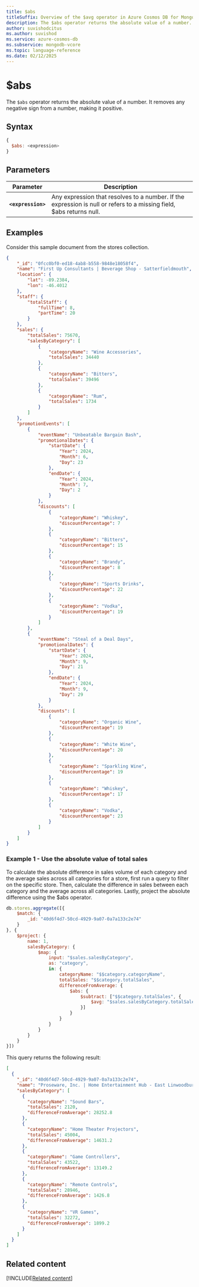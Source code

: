 ```yaml
---
title: $abs
titleSuffix: Overview of the $avg operator in Azure Cosmos DB for MongoDB (vCore)
description: The $abs operator returns the absolute value of a number.
author: suvishodcitus
ms.author: suvishod
ms.service: azure-cosmos-db
ms.subservice: mongodb-vcore
ms.topic: language-reference
ms.date: 02/12/2025
---
```


# $abs

The `$abs` operator returns the absolute value of a number. It removes any negative sign from a number, making it positive.

## Syntax

```javascript
{
  $abs: <expression>
}
```

## Parameters

| Parameter | Description |
| --- | --- |
| **`<expression>`** | Any expression that resolves to a number. If the expression is null or refers to a missing field, $abs returns null. |

## Examples

Consider this sample document from the stores collection.

```json
{
    "_id": "0fcc0bf0-ed18-4ab8-b558-9848e18058f4",
    "name": "First Up Consultants | Beverage Shop - Satterfieldmouth",
    "location": {
        "lat": -89.2384,
        "lon": -46.4012
    },
    "staff": {
        "totalStaff": {
            "fullTime": 8,
            "partTime": 20
        }
    },
    "sales": {
        "totalSales": 75670,
        "salesByCategory": [
            {
                "categoryName": "Wine Accessories",
                "totalSales": 34440
            },
            {
                "categoryName": "Bitters",
                "totalSales": 39496
            },
            {
                "categoryName": "Rum",
                "totalSales": 1734
            }
        ]
    },
    "promotionEvents": [
        {
            "eventName": "Unbeatable Bargain Bash",
            "promotionalDates": {
                "startDate": {
                    "Year": 2024,
                    "Month": 6,
                    "Day": 23
                },
                "endDate": {
                    "Year": 2024,
                    "Month": 7,
                    "Day": 2
                }
            },
            "discounts": [
                {
                    "categoryName": "Whiskey",
                    "discountPercentage": 7
                },
                {
                    "categoryName": "Bitters",
                    "discountPercentage": 15
                },
                {
                    "categoryName": "Brandy",
                    "discountPercentage": 8
                },
                {
                    "categoryName": "Sports Drinks",
                    "discountPercentage": 22
                },
                {
                    "categoryName": "Vodka",
                    "discountPercentage": 19
                }
            ]
        },
        {
            "eventName": "Steal of a Deal Days",
            "promotionalDates": {
                "startDate": {
                    "Year": 2024,
                    "Month": 9,
                    "Day": 21
                },
                "endDate": {
                    "Year": 2024,
                    "Month": 9,
                    "Day": 29
                }
            },
            "discounts": [
                {
                    "categoryName": "Organic Wine",
                    "discountPercentage": 19
                },
                {
                    "categoryName": "White Wine",
                    "discountPercentage": 20
                },
                {
                    "categoryName": "Sparkling Wine",
                    "discountPercentage": 19
                },
                {
                    "categoryName": "Whiskey",
                    "discountPercentage": 17
                },
                {
                    "categoryName": "Vodka",
                    "discountPercentage": 23
                }
            ]
        }
    ]
}
```

### Example 1 - Use the absolute value of total sales

To calculate the absolute difference in sales volume of each category and the average sales across all categories for a store, first run a query to filter on the specific store. Then, calculate the difference in sales between each category and the average across all categories. Lastly, project the absolute difference using the $abs operator.

```javascript
db.stores.aggregate([{
    $match: {
        _id: "40d6f4d7-50cd-4929-9a07-0a7a133c2e74"
    }
}, {
    $project: {
        name: 1,
        salesByCategory: {
            $map: {
                input: "$sales.salesByCategory",
                as: "category",
                in: {
                    categoryName: "$$category.categoryName",
                    totalSales: "$$category.totalSales",
                    differenceFromAverage: {
                        $abs: {
                            $subtract: ["$$category.totalSales", {
                                $avg: "$sales.salesByCategory.totalSales"
                            }]
                        }
                    }
                }
            }
        }
    }
}])
```

This query returns the following result:

```json
[
  {
    "_id": "40d6f4d7-50cd-4929-9a07-0a7a133c2e74",
    "name": "Proseware, Inc. | Home Entertainment Hub - East Linwoodbury",
    "salesByCategory": [
      {
        "categoryName": "Sound Bars",
        "totalSales": 2120,
        "differenceFromAverage": 28252.8
      },
      {
        "categoryName": "Home Theater Projectors",
        "totalSales": 45004,
        "differenceFromAverage": 14631.2
      },
      {
        "categoryName": "Game Controllers",
        "totalSales": 43522,
        "differenceFromAverage": 13149.2
      },
      {
        "categoryName": "Remote Controls",
        "totalSales": 28946,
        "differenceFromAverage": 1426.8
      },
      {
        "categoryName": "VR Games",
        "totalSales": 32272,
        "differenceFromAverage": 1899.2
      }
    ]
  }
]
```

## Related content

[!INCLUDE[Related content](../includes/related-content.md)]


